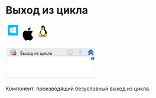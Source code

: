 # Выход из цикла

![](<../../../.gitbook/assets/image (100) (1) (1) (1) (1) (1) (226).png>)

![](<../../../.gitbook/assets/image (24).png>)

Компонент, производящий безусловный выход из цикла.
